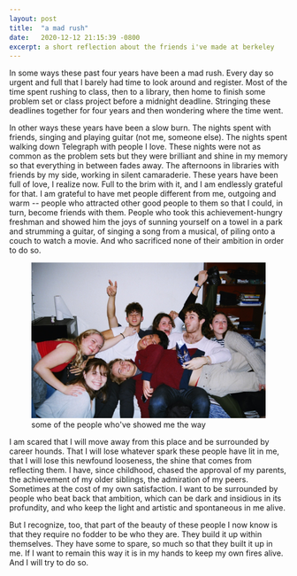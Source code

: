 ```yaml
---
layout: post
title:  "a mad rush"
date:   2020-12-12 21:15:39 -0800
excerpt: a short reflection about the friends i've made at berkeley
---
```

In some ways these past four years have been a mad rush. Every day so urgent and full that I barely had time to look around and register. Most of the time spent rushing to class, then to a library, then home to finish some problem set or class project before a midnight deadline. Stringing these deadlines together for four years and then wondering where the time went.

In other ways these years have been a slow burn. The nights spent with friends, singing and playing guitar (not me, someone else). The nights spent walking down Telegraph with people I love. These nights were not as common as the problem sets but they were brilliant and shine in my memory so that everything in between fades away. The afternoons in libraries with friends by my side, working in silent camaraderie. These years have been full of love, I realize now. Full to the brim with it, and I am endlessly grateful for that. I am grateful to have met people different from me, outgoing and warm -- people who attracted other good people to them so that I could, in turn, become friends with them. People who took this achievement-hungry freshman and showed him the joys of sunning yourself on a towel in a park and strumming a guitar, of singing a song from a musical, of piling onto a couch to watch a movie. And who sacrificed none of their ambition in order to do so.

<figure>
  <img alt="friends" src="/assets/images/friends.jpeg" />
  <figcaption>
    some of the people who've showed me the way
  </figcaption>
</figure>

I am scared that I will move away from this place and be surrounded by career hounds. That I will lose whatever spark these people have lit in me, that I will lose this newfound looseness, the shine that comes from reflecting them. I have, since childhood, chased the approval of my parents, the achievement of my older siblings, the admiration of my peers. Sometimes at the cost of my own satisfaction. I want to be surrounded by people who beat back that ambition, which can be dark and insidious in its profundity, and who keep the light and artistic and spontaneous in me alive.  

But I recognize, too, that part of the beauty of these people I now know is that they require no fodder to be who they are. They build it up within themselves. They have some to spare, so much so that they built it up in me. If I want to remain this way it is in my hands to keep my own fires alive. And I will try to do so.
